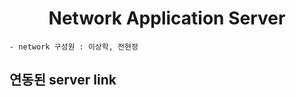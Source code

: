 <div align="center"><h1>Network Application Server</h1></div>

    - network 구성원 : 이상학, 전현정

<h2>연동된 server link</h2>
